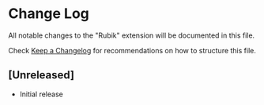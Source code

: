 # Change Log
All notable changes to the "Rubik" extension will be documented in this file.

Check [Keep a Changelog](http://keepachangelog.com/) for recommendations on how to structure this file.

## [Unreleased]
- Initial release